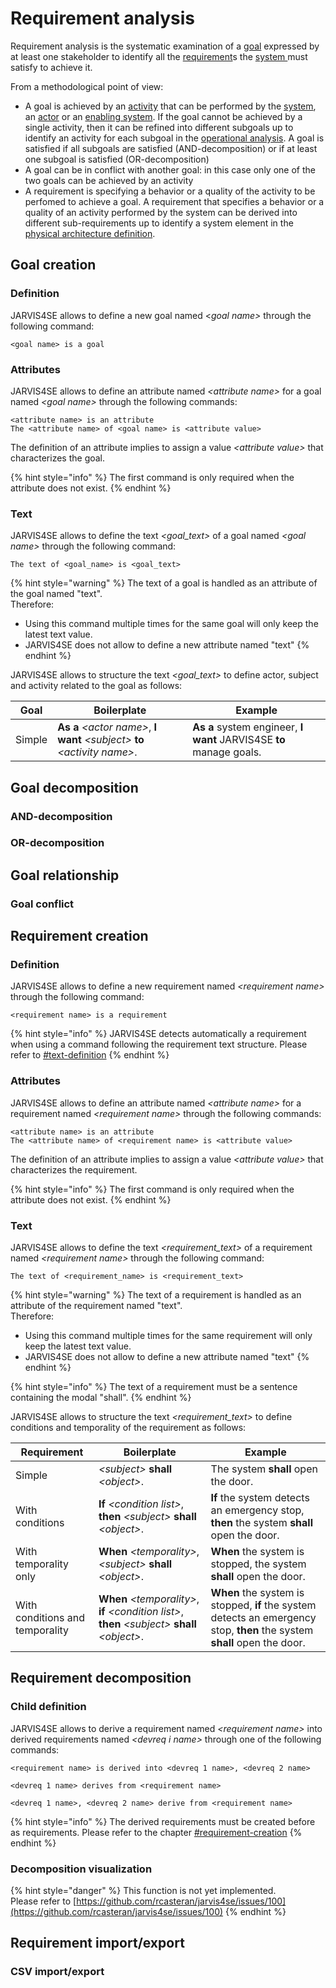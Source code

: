 # Requirement analysis

Requirement analysis is the systematic examination of a [goal](broken-reference) expressed by at least one stakeholder to identify all the [requirement](broken-reference)s the [system ](broken-reference)must satisfy to achieve it.

From a methodological point of view:

* A goal is achieved by an [activity](broken-reference) that can be performed by the [system](broken-reference), an [actor](broken-reference) or an [enabling system](broken-reference). If the goal cannot be achieved by a single activity, then it can be refined into different subgoals up to identify an activity for each subgoal in the [operational analysis](operational-analysis.md). A goal is satisfied if all subgoals are satisfied (AND-decomposition) or if at least one subgoal is satisfied (OR-decomposition)
* A goal can be in conflict with another goal: in this case only one of the two goals can be achieved by an activity
* A requirement is specifying a behavior or a quality of the activity to be perfomed to achieve a goal. A requirement that specifies a behavior or a quality of an activity performed by the system can be derived into different sub-requirements up to identify a system element in the [physical architecture definition](physical-architecture-definition.md).

## Goal creation

### Definition

JARVIS4SE allows to define a new goal named <_goal name>_ through the following command:

```
<goal name> is a goal
```

### Attributes

JARVIS4SE allows to define an attribute named _\<attribute name>_ for a goal named _\<goal name>_ through the following commands:

```
<attribute name> is an attribute
The <attribute name> of <goal name> is <attribute value>
```

The definition of an attribute implies to assign a value _\<attribute value>_ that characterizes the goal.

{% hint style="info" %}
The first command is only required when the attribute does not exist.
{% endhint %}

### Text

JARVIS4SE allows to define the text _\<goal\_text>_ of a goal named _\<goal name>_ through the following command:

```
The text of <goal_name> is <goal_text>
```

{% hint style="warning" %}
The text of a goal is handled as an attribute of the goal named "text".\
Therefore:

* Using this command multiple times for the same goal will only keep the latest text value.
* JARVIS4SE does not allow to define a new attribute named "text"
{% endhint %}

JARVIS4SE allows to structure the text _\<goal\_text>_ to define actor, subject and activity related to the goal as follows:

| Goal   | Boilerplate                                                                  | Example                                                             |
| ------ | ---------------------------------------------------------------------------- | ------------------------------------------------------------------- |
| Simple | **As a** _\<actor name>_, **I want** _\<subject>_ **to** _\<activity name>_. | **As a** system engineer, **I want** JARVIS4SE **to** manage goals. |

## Goal decomposition

### AND-decomposition

### OR-decomposition

## Goal relationship

### Goal conflict

## Requirement creation

### Definition

JARVIS4SE allows to define a new requirement named _\<requirement name>_ through the following command:

```
<requirement name> is a requirement
```

{% hint style="info" %}
JARVIS4SE detects automatically a requirement when using a command following the requirement text structure. Please refer to [#text-definition](requirement-analysis.md#text-definition "mention")
{% endhint %}

### Attributes

JARVIS4SE allows to define an attribute named _\<attribute name>_ for a requirement named _\<requirement name>_ through the following commands:

```
<attribute name> is an attribute
The <attribute name> of <requirement name> is <attribute value>
```

The definition of an attribute implies to assign a value _\<attribute value>_ that characterizes the requirement.

{% hint style="info" %}
The first command is only required when the attribute does not exist.
{% endhint %}

### Text

JARVIS4SE allows to define the text _\<requirement\_text>_ of a requirement named _\<requirement name>_ through the following command:

```
The text of <requirement_name> is <requirement_text>
```

{% hint style="warning" %}
The text of a requirement is handled as an attribute of the requirement named "text".\
Therefore:

* Using this command multiple times for the same requirement will only keep the latest text value.
* JARVIS4SE does not allow to define a new attribute named "text"
{% endhint %}

{% hint style="info" %}
The text of a requirement must be a sentence containing the modal "shall".
{% endhint %}

JARVIS4SE allows to structure the text _\<requirement\_text>_ to define conditions and temporality of the requirement as follows:

| Requirement                     | Boilerplate                                                                                         | Example                                                                                                                   |
| ------------------------------- | --------------------------------------------------------------------------------------------------- | ------------------------------------------------------------------------------------------------------------------------- |
| Simple                          | _\<subject>_ **shall** _\<object>_.                                                                 | The system **shall** open the door.                                                                                       |
| With conditions                 | **If** _\<condition list>_, **then** _\<subject>_ **shall** _\<object>_.                            | **If** the system detects an emergency stop, **then** the system **shall** open the door.                                 |
| With temporality only           | **When** _\<temporality>_, _\<subject>_ **shall** _\<object>_.                                      | **When** the system is stopped, the system **shall** open the door.                                                       |
| With conditions and temporality | **When** _\<temporality>_, **if** _\<condition list>_, **then** _\<subject>_ **shall** _\<object>_. | **When** the system is stopped, **if** the system detects an emergency stop, **then** the system **shall** open the door. |

## Requirement decomposition

### Child definition

JARVIS4SE allows to derive a requirement named _\<requirement name>_ into derived requirements named _\<devreq i name>_ through one of the following commands:

```
<requirement name> is derived into <devreq 1 name>, <devreq 2 name>
```

```
<devreq 1 name> derives from <requirement name>
```

```
<devreq 1 name>, <devreq 2 name> derive from <requirement name>
```

{% hint style="info" %}
The derived requirements must be created before as requirements. Please refer to the chapter [#requirement-creation](requirement-analysis.md#requirement-creation "mention")
{% endhint %}

### Decomposition visualization

{% hint style="danger" %}
This function is not yet implemented.\
Please refer to [https://github.com/rcasteran/jarvis4se/issues/100](https://github.com/rcasteran/jarvis4se/issues/100)
{% endhint %}

## Requirement import/export

### CSV import/export
